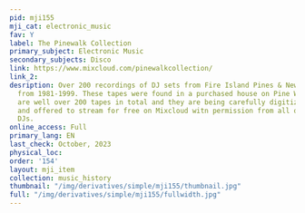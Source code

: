 ```yaml
---
pid: mji155
mji_cat: electronic_music
fav: Y
label: The Pinewalk Collection
primary_subject: Electronic Music
secondary_subjects: Disco
link: https://www.mixcloud.com/pinewalkcollection/
link_2: 
desription: Over 200 recordings of DJ sets from Fire Island Pines & New York City
  from 1981-1999. These tapes were found in a purchased house on Pine Walk. There
  are well over 200 tapes in total and they are being carefully digitized and remastered
  and offered to stream for free on Mixcloud witn permission from all of the living
  DJs.
online_access: Full
primary_lang: EN
last_check: October, 2023
physical_loc: 
order: '154'
layout: mji_item
collection: music_history
thumbnail: "/img/derivatives/simple/mji155/thumbnail.jpg"
full: "/img/derivatives/simple/mji155/fullwidth.jpg"
---
```

